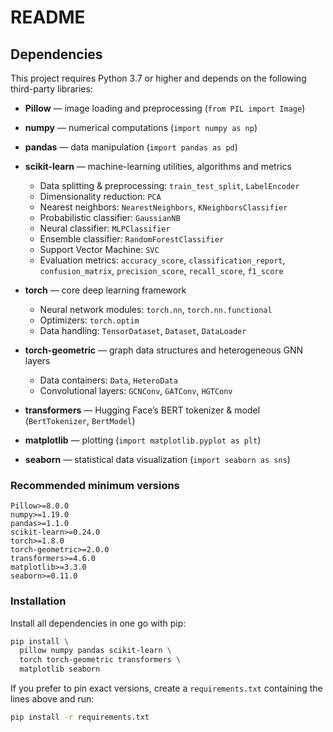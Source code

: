 # README

## Dependencies

This project requires Python 3.7 or higher and depends on the following third-party libraries:

* **Pillow**              — image loading and preprocessing (`from PIL import Image`)
* **numpy**               — numerical computations (`import numpy as np`)
* **pandas**              — data manipulation (`import pandas as pd`)
* **scikit-learn**        — machine-learning utilities, algorithms and metrics

  * Data splitting & preprocessing: `train_test_split`, `LabelEncoder`
  * Dimensionality reduction: `PCA`
  * Nearest neighbors: `NearestNeighbors`, `KNeighborsClassifier`
  * Probabilistic classifier: `GaussianNB`
  * Neural classifier: `MLPClassifier`
  * Ensemble classifier: `RandomForestClassifier`
  * Support Vector Machine: `SVC`
  * Evaluation metrics: `accuracy_score`, `classification_report`, `confusion_matrix`, `precision_score`, `recall_score`, `f1_score`
* **torch**               — core deep learning framework

  * Neural network modules: `torch.nn`, `torch.nn.functional`
  * Optimizers: `torch.optim`
  * Data handling: `TensorDataset`, `Dataset`, `DataLoader`
* **torch-geometric**     — graph data structures and heterogeneous GNN layers

  * Data containers: `Data`, `HeteroData`
  * Convolutional layers: `GCNConv`, `GATConv`, `HGTConv`
* **transformers**        — Hugging Face’s BERT tokenizer & model (`BertTokenizer`, `BertModel`)
* **matplotlib**          — plotting (`import matplotlib.pyplot as plt`)
* **seaborn**             — statistical data visualization (`import seaborn as sns`)

### Recommended minimum versions

```
Pillow>=8.0.0
numpy>=1.19.0
pandas>=1.1.0
scikit-learn>=0.24.0
torch>=1.8.0
torch-geometric>=2.0.0
transformers>=4.6.0
matplotlib>=3.3.0
seaborn>=0.11.0
```

### Installation

Install all dependencies in one go with pip:

```bash
pip install \
  pillow numpy pandas scikit-learn \
  torch torch-geometric transformers \
  matplotlib seaborn
```

If you prefer to pin exact versions, create a `requirements.txt` containing the lines above and run:

```bash
pip install -r requirements.txt
```
